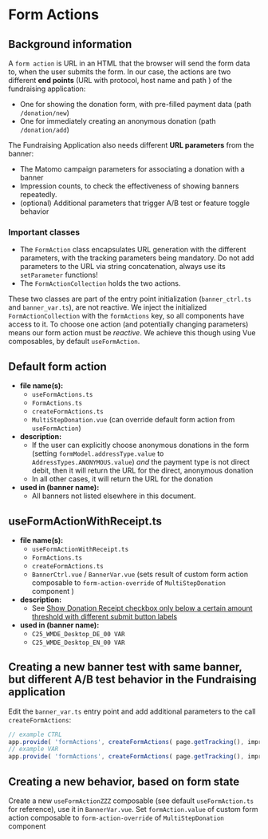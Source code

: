 # Form Actions

## Background information
A `form action` is URL in an HTML that the browser will send the form data to, when the user submits the form.
In our case, the actions are two different **end points** (URL with protocol, host name and path ) of the fundraising application:

- One for showing the donation form, with pre-filled payment data (path `/donation/new`)
- One for immediately creating an anonymous donation (path `/donation/add`)

The Fundraising Application also needs different **URL parameters** from the banner:

- The Matomo campaign parameters for associating a donation with a banner
- Impression counts, to check the effectiveness of showing banners repeatedly.
- (optional) Additional parameters that trigger A/B test or feature toggle behavior 

### Important classes
- The `FormAction` class encapsulates URL generation with the different parameters, with the tracking parameters being mandatory. Do not add parameters to the URL via string concatenation, always use its `setParameter` functions!
- The `FormActionCollection` holds the two actions.

These two classes are part of the entry point initialization (`banner_ctrl.ts` and `banner_var.ts`), are not reactive. We inject the initialized `FormActionCollection` with the `formActions` key, so all components have access to it.
To choose one action (and potentially changing parameters) means our form action must be _reactive_. We achieve this though using Vue composables, by default `useFormAction`.

## Default form action
- **file name(s):**
    - `useFormActions.ts`
    - `FormActions.ts`
    - `createFormActions.ts`
    - `MultiStepDonation.vue` (can override default form action from `useFormAction`)
- **description:**
  - If the user can explicitly choose anonymous donations in the form (setting `formModel.addressType.value` to `AddressTypes.ANONYMOUS.value`) _and_ the payment type is not direct debit, then it will return the URL for the direct, anonymous donation
  - In all other cases, it will return the URL for the donation
- **used in (banner name):**
  - All banners not listed elsewhere in this document. 


## useFormActionWithReceipt.ts
- **file name(s):**
    - `useFormActionWithReceipt.ts`
    - `FormActions.ts`
    - `createFormActions.ts`
    - `BannerCtrl.vue` / `BannerVar.vue` (sets result of custom form action composable to `form-action-override` of `MultiStepDonation` component )
- **description:**
  - See [Show Donation Receipt checkbox only below a certain amount threshold with different submit button labels](DonationForms.md)
- **used in (banner name):**
  - `C25_WMDE_Desktop_DE_00 VAR` 
  - `C25_WMDE_Desktop_EN_00 VAR` 

## Creating a new banner test with same banner, but different A/B test behavior in the Fundraising application

Edit the `banner_var.ts` entry point and add additional parameters to the call `createFormActions`:

```typescript
// example CTRL
app.provide( 'formActions', createFormActions( page.getTracking(), impressionCount ) );
// example VAR
app.provide( 'formActions', createFormActions( page.getTracking(), impressionCount, { ap: '1' } ) );

```

## Creating a new behavior, based on form state
Create a new `useFormActionZZZ` composable (see default `useFormAction.ts` for reference), use it in `BannerVar.vue`. Set `formAction.value` of custom form action composable to `form-action-override` of `MultiStepDonation` component

